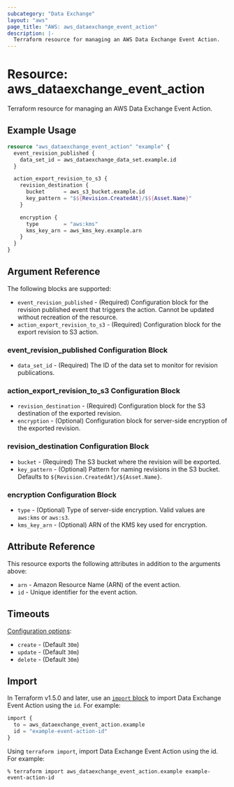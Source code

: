 ```yaml
---
subcategory: "Data Exchange"
layout: "aws"
page_title: "AWS: aws_dataexchange_event_action"
description: |-
  Terraform resource for managing an AWS Data Exchange Event Action.
---
```


# Resource: aws_dataexchange_event_action

Terraform resource for managing an AWS Data Exchange Event Action.

## Example Usage

```terraform
resource "aws_dataexchange_event_action" "example" {
  event_revision_published {
    data_set_id = aws_dataexchange_data_set.example.id
  }

  action_export_revision_to_s3 {
    revision_destination {
      bucket      = aws_s3_bucket.example.id
      key_pattern = "$${Revision.CreatedAt}/$${Asset.Name}"
    }

    encryption {
      type        = "aws:kms"
      kms_key_arn = aws_kms_key.example.arn
    }
  }
}
```

## Argument Reference

The following blocks are supported:

* `event_revision_published` - (Required) Configuration block for the revision published event that triggers the action. Cannot be updated without recreation of the resource.
* `action_export_revision_to_s3` - (Required) Configuration block for the export revision to S3 action.

### event_revision_published Configuration Block

* `data_set_id` - (Required) The ID of the data set to monitor for revision publications.

### action_export_revision_to_s3 Configuration Block

* `revision_destination` - (Required) Configuration block for the S3 destination of the exported revision.
* `encryption` - (Optional) Configuration block for server-side encryption of the exported revision.

### revision_destination Configuration Block

* `bucket` - (Required) The S3 bucket where the revision will be exported.
* `key_pattern` - (Optional) Pattern for naming revisions in the S3 bucket. Defaults to `${Revision.CreatedAt}/${Asset.Name}`.

### encryption Configuration Block

* `type` - (Optional) Type of server-side encryption. Valid values are `aws:kms` or `aws:s3`.
* `kms_key_arn` - (Optional) ARN of the KMS key used for encryption.

## Attribute Reference

This resource exports the following attributes in addition to the arguments above:

* `arn` - Amazon Resource Name (ARN) of the event action.
* `id` - Unique identifier for the event action.

## Timeouts

[Configuration options](https://developer.hashicorp.com/terraform/language/resources/syntax#operation-timeouts):

* `create` - (Default `30m`)
* `update` - (Default `30m`)
* `delete` - (Default `30m`)

## Import

In Terraform v1.5.0 and later, use an [`import` block](https://developer.hashicorp.com/terraform/language/import) to import Data Exchange Event Action using the `id`. For example:

```terraform
import {
  to = aws_dataexchange_event_action.example
  id = "example-event-action-id"
}
```

Using `terraform import`, import Data Exchange Event Action using the id. For example:

```console
% terraform import aws_dataexchange_event_action.example example-event-action-id
```

